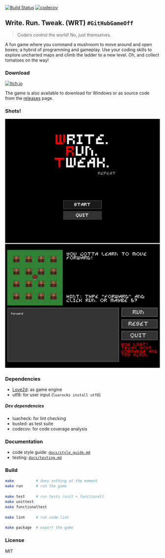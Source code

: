 [![Build Status](https://travis-ci.org/UtkarshMe/WRT.svg?branch=master)](https://travis-ci.org/UtkarshMe/WRT)
[![codecov](https://codecov.io/gh/UtkarshMe/WRT/branch/master/graph/badge.svg)](https://codecov.io/gh/UtkarshMe/WRT)

## Write. Run. Tweak. (WRT) `#GitHubGameOff`

> Coders control the world! No, just themselves.

A fun game where you command a mushroom to move around and open boxes; a hybrid of programming and gameplay. Use your coding skills to explore uncharted maps and climb the ladder to a new level. Oh, and collect tomatoes on the way!


### Download
[![Itch.io](https://github.com/itchio/itch.io/raw/master/logos/badge2.png)](https://utkarshme.itch.io/write-run-tweak)

The game is also available to download for Windows or as source code from the
[releases](https://github.com/UtkarshMe/WRT/releases/latest) page.


### Shots!
![start screen](screenshots/start.png "Game Start Screen")
![game screen](screenshots/game.png "Game Play Screen")


### Dependencies
- [Love2d](https://love2d.org/): as game engine
- utf8: for user input (`luarocks install utf8`)

##### Dev dependencies
- luacheck: for lint checking
- busted: as test suite
- codecov: for code coverage analysis


### Documentation
- code style guide: [`docs/style_guide.md`](https://github.com/UtkarshMe/WRT/tree/master/docs/style_guide.md)
- testing: [`docs/testing.md`](https://github.com/UtkarshMe/WRT/tree/master/docs/testing.md)


### Build
```bash
make          # does nothing at the moment
make run      # run the game

make test     # run tests (unit + functional)
make unittest
make functionaltest

make lint     # run code lint

make package  # export the game
```


### License
MIT
